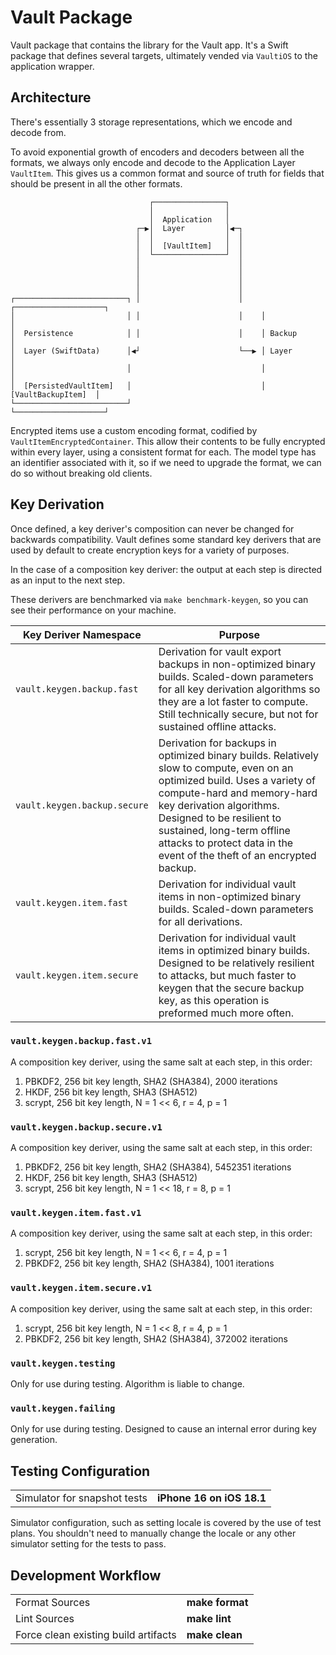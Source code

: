 # Vault Package

Vault package that contains the library for the Vault app.
It's a Swift package that defines several targets, ultimately vended via `VaultiOS` to the application wrapper.

## Architecture

There's essentially 3 storage representations, which we encode and decode from.

To avoid exponential growth of encoders and decoders between all the formats, we always only encode and decode to the Application Layer `VaultItem`.
This gives us a common format and source of truth for fields that should be present in all the other formats.

```
                               ┌────────────────┐
                               │                │
                               │  Application   │
                            ┌─▶│  Layer         │◀─┐
                            │  │                │  │
                            │  │  [VaultItem]   │  │
                            │  └────────────────┘  │
                            │                      │
                            │                      │
                            │                      │
                            │                      │
┌─────────────────────────┐ │                      │    ┌────────────────────┐
│                         │ │                      │    │                    │
│  Persistence            │ │                      │    │ Backup             │
│  Layer (SwiftData)      │◀┘                      └──▶ │ Layer              │
│                         │                             │                    │
│  [PersistedVaultItem]   │                             │ [VaultBackupItem]  │
└─────────────────────────┘                             └────────────────────┘
```

Encrypted items use a custom encoding format, codified by `VaultItemEncryptedContainer`.
This allow their contents to be fully encrypted within every layer, using a consistent format for each.
The model type has an identifier associated with it, so if we need to upgrade the format, we can do so without breaking old clients.

## Key Derivation

Once defined, a key deriver's composition can never be changed for backwards compatibility.
Vault defines some standard key derivers that are used by default to create encryption keys for a variety of purposes.

In the case of a composition key deriver: the output at each step is directed as an input to the next step.

These derivers are benchmarked via `make benchmark-keygen`, so you can see their performance on your machine.

| Key Deriver Namespace        | Purpose                                                                                                                                                                                                                                                                                                                 |
| ---------------------------- | ----------------------------------------------------------------------------------------------------------------------------------------------------------------------------------------------------------------------------------------------------------------------------------------------------------------------- |
| `vault.keygen.backup.fast`   | Derivation for vault export backups in non-optimized binary builds. Scaled-down parameters for all key derivation algorithms so they are a lot faster to compute. Still technically secure, but not for sustained offline attacks.                                                                                      |
| `vault.keygen.backup.secure` | Derivation for backups in optimized binary builds. Relatively slow to compute, even on an optimized build. Uses a variety of compute-hard and memory-hard key derivation algorithms. Designed to be resilient to sustained, long-term offline attacks to protect data in the event of the theft of an encrypted backup. |
| `vault.keygen.item.fast`     | Derivation for individual vault items in non-optimized binary builds. Scaled-down parameters for all derivations.                                                                                                                                                                                                       |
| `vault.keygen.item.secure`   | Derivation for individual vault items in optimized binary builds. Designed to be relatively resilient to attacks, but much faster to keygen that the secure backup key, as this operation is preformed much more often.                                                                                                 |

### `vault.keygen.backup.fast.v1`

A composition key deriver, using the same salt at each step, in this order:

1. PBKDF2, 256 bit key length, SHA2 (SHA384), 2000 iterations
2. HKDF, 256 bit key length, SHA3 (SHA512)
3. scrypt, 256 bit key length, N = 1 << 6, r = 4, p = 1

### `vault.keygen.backup.secure.v1`

A composition key deriver, using the same salt at each step, in this order:

1. PBKDF2, 256 bit key length, SHA2 (SHA384), 5452351 iterations
2. HKDF, 256 bit key length, SHA3 (SHA512)
3. scrypt, 256 bit key length, N = 1 << 18, r = 8, p = 1

### `vault.keygen.item.fast.v1`

A composition key deriver, using the same salt at each step, in this order:

1. scrypt, 256 bit key length, N = 1 << 6, r = 4, p = 1
2. PBKDF2, 256 bit key length, SHA2 (SHA384), 1001 iterations

### `vault.keygen.item.secure.v1`

A composition key deriver, using the same salt at each step, in this order:

1. scrypt, 256 bit key length, N = 1 << 8, r = 4, p = 1
2. PBKDF2, 256 bit key length, SHA2 (SHA384), 372002 iterations

### `vault.keygen.testing`

Only for use during testing.
Algorithm is liable to change.

### `vault.keygen.failing`

Only for use during testing.
Designed to cause an internal error during key generation.

## Testing Configuration

<table>
  <tr>
	<td>Simulator for snapshot tests</td>
	<td><b>iPhone 16 on iOS 18.1</b></td>
  </tr>
</table>

Simulator configuration, such as setting locale is covered by the use of test plans.
You shouldn't need to manually change the locale or any other simulator setting for the tests to pass.

## Development Workflow

<table>
  <tr>
	<td>Format Sources</td>
	<td><b>make format</b></td>
  </tr>
  <tr>
	<td>Lint Sources</td>
	<td><b>make lint</b></td>
  </tr>
  <tr>
	<td>Force clean existing build artifacts</td>
	<td><b>make clean</b></td>
  </tr>
</table>
